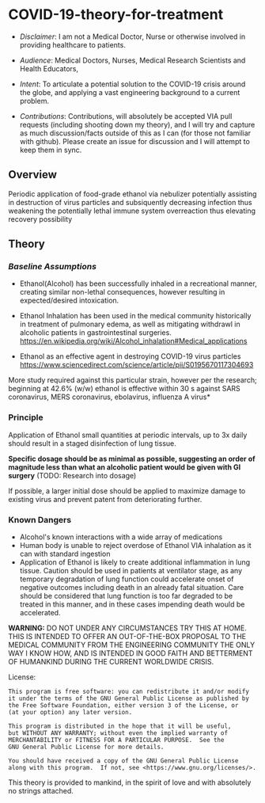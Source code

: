 # COVID-19-theory-for-treatment

* *Disclaimer*: I am not a Medical Doctor, Nurse or otherwise involved in providing healthcare to patients. 

* *Audience*: Medical Doctors, Nurses, Medical Research Scientists and Health Educators, 

* *Intent*: To articulate a potential solution to the COVID-19 crisis around the globe, and applying a vast engineering background to a current problem. 

* *Contributions*: Contributions, will absolutely be accepted VIA pull requests (including shooting down my theory), and I will try and capture as much discussion/facts outside of this as I can (for those not familiar with github). Please create an issue for discussion and I will attempt to keep them in sync. 

## Overview

Periodic application of food-grade ethanol via nebulizer potentially assisting in destruction of virus particles and subsiquently decreasing infection thus weakening the potentially lethal immune system overreaction thus elevating recovery possibility

## Theory

### ***Baseline Assumptions***
* Ethanol(Alcohol) has been successfully inhaled in a recreational manner, creating similar non-lethal consequences, however resulting in expected/desired intoxication. 

* Ethanol Inhalation has been used in  the medical community historically in treatment of  pulmonary edema, as well as mitigating withdrawl in alcoholic patients in gastrointestinal surgeries.
https://en.wikipedia.org/wiki/Alcohol_inhalation#Medical_applications

* Ethanol as an effective agent in destroying COVID-19 virus particles
https://www.sciencedirect.com/science/article/pii/S0195670117304693

More study required against this particular strain, however per the research; beginning at 42.6% (w/w) ethanol is effective within 30 s against SARS coronavirus, MERS coronavirus, ebolavirus, influenza A virus* 

### Principle

Application of Ethanol small quantities at periodic intervals, up to 3x daily should result in a staged disinfection of lung tissue. 

**Specific dosage should be as minimal as possible, suggesting an order of magnitude less than what an alcoholic patient would be given with GI surgery** (TODO: Research into dosage)

If possible, a larger initial dose should be applied to maximize damage to existing virus and prevent patent from deteriorating further. 



### Known Dangers
* Alcohol's known interactions with a wide array of medications
* Human body is unable to reject overdose of Ethanol VIA inhalation as it can with standard ingestion
* Application of Ethanol is likely to create additional inflammation in lung tissue. Caution should be used in patients at ventilator stage, as any temporary degradation of lung function could accelerate onset of negative outcomes including death in an already fatal situation. Care should be considered that lung function is too far degraded to be treated in this manner, and in these cases impending death would be accelerated.




**WARNING:**
DO NOT UNDER ANY CIRCUMSTANCES TRY THIS AT HOME. THIS IS INTENDED TO OFFER AN OUT-OF-THE-BOX PROPOSAL TO THE MEDICAL COMMUNITY FROM THE ENGINEERING COMMUNITY THE ONLY WAY I KNOW HOW, AND IS INTENDED IN GOOD FAITH AND BETTERMENT OF HUMANKIND DURING THE CURRENT WORLDWIDE CRISIS. 



License:

    This program is free software: you can redistribute it and/or modify
    it under the terms of the GNU General Public License as published by
    the Free Software Foundation, either version 3 of the License, or
    (at your option) any later version.

    This program is distributed in the hope that it will be useful,
    but WITHOUT ANY WARRANTY; without even the implied warranty of
    MERCHANTABILITY or FITNESS FOR A PARTICULAR PURPOSE.  See the
    GNU General Public License for more details.

    You should have received a copy of the GNU General Public License
    along with this program.  If not, see <https://www.gnu.org/licenses/>.


This theory is provided to mankind, in the spirit of love and with absolutely no strings attached. 
